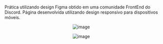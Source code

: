 Prática utilizando design Figma obtido em uma comunidade FrontEnd do Discord.
Página desenvolvida utilizando design responsivo para dispositivos móveis.
<div style="text-align: center; width: 100%">

![image](https://github.com/brunocmnz/join-community/assets/117315412/588f5903-1362-4d7d-9b16-dacb35a572ed)

![image](https://github.com/brunocmnz/join-community/assets/117315412/b07860e9-37d7-405d-a0bc-d77a4f4200b8)
</div>

